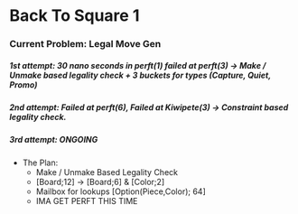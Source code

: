 # Back To Square 1

### Current Problem: Legal Move Gen

##### 1st attempt: 30 nano seconds in perft(1) failed at perft(3) -> Make / Unmake based legality check + 3 buckets for types (Capture, Quiet, Promo) 
##### 2nd attempt: Failed at perft(6), Failed at Kiwipete(3) -> Constraint based legality check.
##### 3rd attempt: ONGOING

- The Plan:
    - Make / Unmake Based Legality Check 
    - [Board;12] -> [Board;6] & [Color;2]
    - Mailbox for lookups [Option(Piece,Color); 64]
    - IMA GET PERFT THIS TIME
